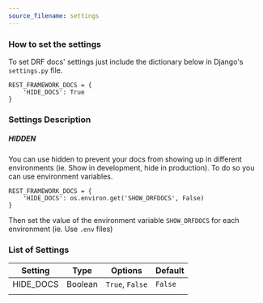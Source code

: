 ```yaml
---
source_filename: settings
---
```


### How to set the settings
To set DRF docs' settings just include the dictionary below in Django's `settings.py` file.

    REST_FRAMEWORK_DOCS = {
        'HIDE_DOCS': True
    }


### Settings Description

##### HIDDEN
You can use hidden to prevent your docs from showing up in different environments (ie. Show in development, hide in production). To do so you can use environment variables.

    REST_FRAMEWORK_DOCS = {
        'HIDE_DOCS': os.environ.get('SHOW_DRFDOCS', False)
    }

Then set the value of the environment variable `SHOW_DRFDOCS` for each environment (ie. Use `.env` files)

### List of Settings

| Setting | Type    | Options         | Default |
|---------|---------|-----------------|---------|
|HIDE_DOCS| Boolean | `True`, `False` | `False` |
|         |         |                 |         |
